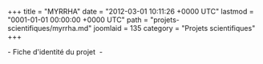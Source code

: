 +++
title = "MYRRHA"
date = "2012-03-01 10:11:26 +0000 UTC"
lastmod = "0001-01-01 00:00:00 +0000 UTC"
path = "projets-scientifiques/myrrha.md"
joomlaid = 135
category = "Projets scientifiques"
+++
<p>- Fiche d'identité du projet  -</p>